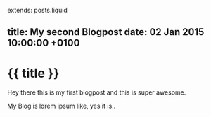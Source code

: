 extends: posts.liquid

title:   My second Blogpost
date:    02 Jan 2015 10:00:00 +0100
---
# {{ title }}

Hey there this is my first blogpost and this is super awesome.

My Blog is lorem ipsum like, yes it is..
